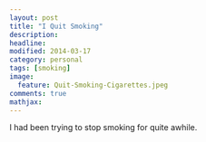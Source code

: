```yaml
---
layout: post
title: "I Quit Smoking"
description: 
headline: 
modified: 2014-03-17
category: personal
tags: [smoking]
image: 
  feature: Quit-Smoking-Cigarettes.jpeg
comments: true
mathjax: 
---
```

I had been trying to stop smoking for quite awhile. 
